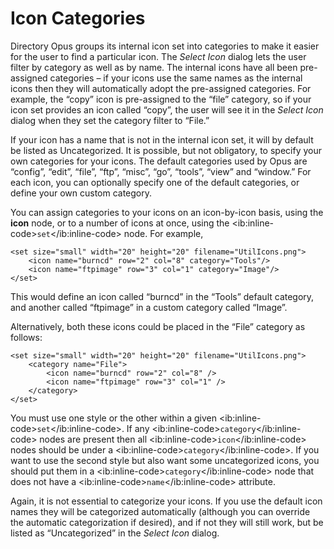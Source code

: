 # Icon Categories

Directory Opus groups its internal icon set into categories to make it easier for the user to find a particular icon. The *Select Icon* dialog lets the user filter by category as well as by name. The internal icons have all been pre-assigned categories – if your icons use the same names as the internal icons then they will automatically adopt the pre-assigned categories. For example, the “copy” icon is pre-assigned to the “file” category, so if your icon set provides an icon called “copy”, the user will see it in the *Select Icon* dialog when they set the category filter to “File.”

If your icon has a name that is not in the internal icon set, it will by default be listed as Uncategorized. It is possible, but not obligatory, to specify your own categories for your icons. The default categories used by Opus are “config”, “edit”, “file”, “ftp”, “misc”, “go”, “tools”, “view” and “window.” For each icon, you can optionally specify one of the default categories, or define your own custom category. 

You can assign categories to your icons on an icon-by-icon basis, using the **icon** node, or to a number of icons at once, using the \<ib:inline-code\>`set`\</ib:inline-code\> node. For example,

    <set size="small" width="20" height="20" filename="UtilIcons.png">
        <icon name="burncd" row="2" col="8" category="Tools"/>
        <icon name="ftpimage" row="3" col="1" category="Image"/>
    </set>

This would define an icon called “burncd” in the “Tools” default category, and another called “ftpimage” in a custom category called “Image”.

Alternatively, both these icons could be placed in the “File” category as follows:

    <set size="small" width="20" height="20" filename="UtilIcons.png">
        <category name="File">
            <icon name="burncd" row="2" col="8" />
            <icon name="ftpimage" row="3" col="1" />
        </category>
    </set>

You must use one style or the other within a given \<ib:inline-code\>`set`\</ib:inline-code\>. If any \<ib:inline-code\>`category`\</ib:inline-code\> nodes are present then all \<ib:inline-code\>`icon`\</ib:inline-code\> nodes should be under a \<ib:inline-code\>`category`\</ib:inline-code\>. If you want to use the second style but also want some uncategorized icons, you should put them in a \<ib:inline-code\>`category`\</ib:inline-code\> node that does not have a \<ib:inline-code\>`name`\</ib:inline-code\> attribute.

Again, it is not essential to categorize your icons. If you use the default icon names they will be categorized automatically (although you can override the automatic categorization if desired), and if not they will still work, but be listed as “Uncategorized” in the *Select Icon* dialog.

  
